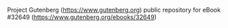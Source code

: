 Project Gutenberg (https://www.gutenberg.org) public repository for eBook #32649 (https://www.gutenberg.org/ebooks/32649)
